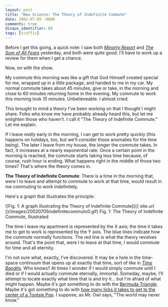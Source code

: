 ```yaml
---
layout: post
title: "New Science: The Theory of Indefinite Commute"
date: 2002-07-05 -0800
comments: true
disqus_identifier: 84
tags: [traffic]
---
```

Before I get this going, a quick note: I saw both [*Minorty
Report*](http://us.imdb.com/Title?0181689) and [*The Sum of All
Fears*](http://us.imdb.com/Title?0164184) yesterday, and both were quite
good. I'll have to work up a review for them when I get a chance.

 Now, on with the show.

 My commute this morning was like a gift that God Himself created
special for me, wrapped up in a little package, and handed to me in my
car. My normal commute takes about 45 minutes, give or take, in the
morning and close to 60 minutes returning home in the evening. My
commute to work this morning took *15 minutes*. Unbelieveable. I almost
cried.

 This brought to mind a theory I've been working on that I thought I
might share. Folks who know me have probably already heard this, but let
me enlighten those who haven't. I call it "The Theory of Indefinite
Commute." Let me explain.

 If I leave *really* early in the morning, I can get to work pretty
quickly (this happens on holidays, too, but we'll consider those
anomalies for the time being). The later I leave from my house, the
longer the commute takes. In fact, it increases at a nearly exponential
rate. Once a certain point in the morning is reached, the commute starts
taking less time because, of course, rush hour is ending. What happens
right in the middle of those two times? That's where the theory comes
in.

 **The Theory of Indefinite Commute**: There is a time in the morning
that, were I to leave and attempt to commute to work at that time, would
result in me commuting to work indefinitely.

 Here's a graph that illustrates the principle:

![Fig. 1: A graph illustrating the Theory of Indefinite
Commute]({{ site.url }}/images/20020705indefinitecommuto0.gif)
 Fig. 1: The Theory of Indefinite Commute, Illustrated


 The time I leave my apartment is represented by the X axis; the time it
takes me to get to work is represented by the Y axis. The blue lines
indicate how the commute normally functions. The red line is what the
theory revolves around. That's the point that, were I to leave at that
time, I would commute for time and all eternity.

 I'm not sure what, exactly, I've discovered. It may be a hole in the
time-space continuum that opens up at exactly that time, sort of like in
[*Time
Bandits*](http://www.amazon.com/exec/obidos/ASIN/6305283699/mhsvortex).
Who knows? At times I wonder if I would simply commute until I died or
if I would actually commute eternally, immortal. Someday, maybe, I'll
attempt to locate exactly what time that is and try it... but I'm afraid
of what might happen. Maybe it's got something to do with the [Bermuda
Triangle](http://www.history.navy.mil/faqs/faq8-1.htm). Maybe it's got
something to do with [how many licks it takes to get to the center of a
Tootsie Pop](http://www.tootsie-roll.com/memoriesLicks.html). I suppose,
as Mr. Owl says, "The world may never know."
